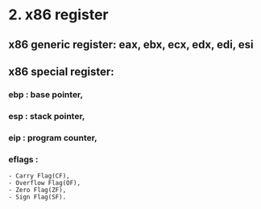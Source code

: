 # 2. x86 register

## x86 generic register: eax, ebx, ecx, edx, edi, esi

## x86 special register:

### ebp : base pointer,
### esp : stack pointer,
### eip : program counter,
###  eflags :
	- Carry Flag(CF),
	- Overflow Flag(OF),
	- Zero Flag(ZF),
	- Sign Flag(SF).
